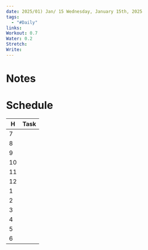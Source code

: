 ```yaml
---
date: 2025/01) Jan/ 15 Wednesday, January 15th, 2025
tags:
  - "#Daily"
links: 
Workout: 0.7
Water: 0.2
Stretch: 
Write:
---
```

# Notes

# Schedule

| H   | Task |
| --- | ---- |
| 7   |      |
| 8   |      |
| 9   |      |
| 10  |      |
| 11  |      |
| 12  |      |
| 1   |      |
| 2   |      |
| 3   |      |
| 4   |      |
| 5   |      |
| 6   |      |
